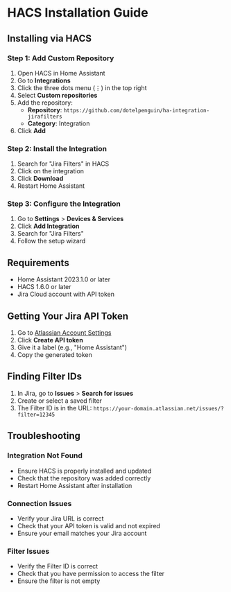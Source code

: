 # HACS Installation Guide

## Installing via HACS

### Step 1: Add Custom Repository

1. Open HACS in Home Assistant
2. Go to **Integrations**
3. Click the three dots menu (⋮) in the top right
4. Select **Custom repositories**
5. Add the repository:
   - **Repository**: `https://github.com/dotelpenguin/ha-integration-jirafilters`
   - **Category**: Integration
6. Click **Add**

### Step 2: Install the Integration

1. Search for "Jira Filters" in HACS
2. Click on the integration
3. Click **Download**
4. Restart Home Assistant

### Step 3: Configure the Integration

1. Go to **Settings** > **Devices & Services**
2. Click **Add Integration**
3. Search for "Jira Filters"
4. Follow the setup wizard

## Requirements

- Home Assistant 2023.1.0 or later
- HACS 1.6.0 or later
- Jira Cloud account with API token

## Getting Your Jira API Token

1. Go to [Atlassian Account Settings](https://id.atlassian.com/manage-profile/security/api-tokens)
2. Click **Create API token**
3. Give it a label (e.g., "Home Assistant")
4. Copy the generated token

## Finding Filter IDs

1. In Jira, go to **Issues** > **Search for issues**
2. Create or select a saved filter
3. The Filter ID is in the URL: `https://your-domain.atlassian.net/issues/?filter=12345`

## Troubleshooting

### Integration Not Found
- Ensure HACS is properly installed and updated
- Check that the repository was added correctly
- Restart Home Assistant after installation

### Connection Issues
- Verify your Jira URL is correct
- Check that your API token is valid and not expired
- Ensure your email matches your Jira account

### Filter Issues
- Verify the Filter ID is correct
- Check that you have permission to access the filter
- Ensure the filter is not empty

